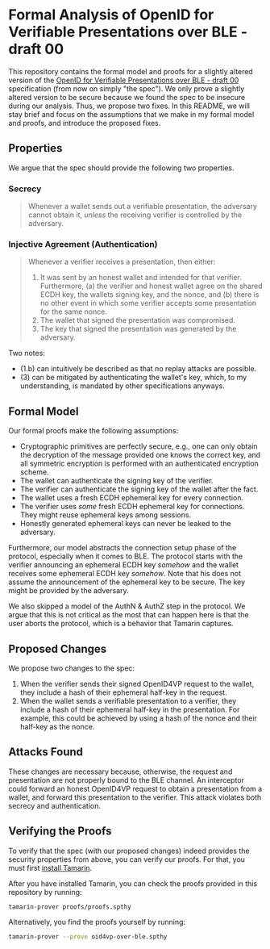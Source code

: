 # Formal Analysis of OpenID for Verifiable Presentations over BLE - draft 00

This repository contains the formal model and proofs for a slightly altered version of the [OpenID for Verifiable Presentations over BLE - draft 00](https://openid.net/specs/openid-4-verifiable-presentations-over-ble-1_0.html) specification (from now on simply "the spec").
We only prove a slightly altered version to be secure because we found the spec to be insecure during our analysis.
Thus, we propose two fixes.
In this README, we will stay brief and focus on the assumptions that we make in my formal model and proofs, and introduce the proposed fixes.

## Properties

We argue that the spec should provide the following two properties.

### Secrecy

> Whenever a wallet sends out a verifiable presentation, the adversary cannot obtain it, *unless* the receiving verifier is controlled by the adversary.

### Injective Agreement (Authentication)

> Whenever a verifier receives a presentation, then either:
>
> 1. It was sent by an honest wallet and intended for that verifier.
> Furthermore, (a) the verifier and honest wallet agree on the shared ECDH key, the wallets signing key, and the nonce, and (b) there is no other event in which some verifier accepts some presentation for the same nonce.
> 2. The wallet that signed the presentation was compromised.
> 3. The key that signed the presentation was generated by the adversary.

Two notes:

- (1.b) can intuitively be described as that no replay attacks are possible.
- (3) can be mitigated by authenticating the wallet's key, which, to my understanding, is mandated by other specifications anyways.

## Formal Model

Our formal proofs make the following assumptions:

- Cryptographic primitives are perfectly secure, e.g., one can only obtain the decryption of the message provided one knows the correct key, and all symmetric encryption is performed with an authenticated encryption scheme.
- The wallet can authenticate the signing key of the verifier.
- The verifier can authenticate the signing key of the wallet after the fact.
- The wallet uses a fresh ECDH ephemeral key for every connection.
- The verifier uses *some* fresh ECDH ephemeral key for connections.
They might reuse ephemeral keys among sessions.
- Honestly generated ephemeral keys can never be leaked to the adversary.

Furthermore, our model abstracts the connection setup phase of the protocol, especially when it comes to BLE.
The protocol starts with the verifier announcing an ephemeral ECDH key *somehow* and the wallet receives some ephemeral ECDH key *somehow*.
Note that his does not assume the announcement of the ephemeral key to be secure.
The key might be provided by the adversary.

We also skipped a model of the AuthN & AuthZ step in the protocol.
We argue that this is not critical as the most that can happen here is that the user aborts the protocol, which is a behavior that Tamarin captures.

## Proposed Changes

We propose two changes to the spec:

1. When the verifier sends their signed OpenID4VP request to the wallet, they include a hash of their ephemeral half-key in the request.
2. When the wallet sends a verifiable presentation to a verifier, they include a hash of their ephemeral half-key in the presentation.
For example, this could be achieved by using a hash of the nonce and their half-key as the nonce.

## Attacks Found

These changes are necessary because, otherwise, the request and presentation are not properly bound to the BLE channel.
An interceptor could forward an honest OpenID4VP request to obtain a presentation from a wallet, and forward this presentation to the verifier.
This attack violates both secrecy and authentication.

## Verifying the Proofs

To verify that the spec (with our proposed changes) indeed provides the security properties from above, you can verify our proofs.
For that, you must first [install Tamarin](https://tamarin-prover.github.io/manual/master/book/002_installation.html).

After you have installed Tamarin, you can check the proofs provided in this repository by running:

```sh
tamarin-prover proofs/proofs.spthy
```

Alternatively, you find the proofs yourself by running:

```sh
tamarin-prover --prove oid4vp-over-ble.spthy
```
